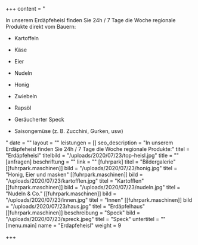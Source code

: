 +++
content = "<p>In unserem Erdäpfeheisl finden Sie 24h / 7 Tage die Woche regionale Produkte direkt vom Bauern:</p><ul><li><p>Kartoffeln</p></li><li><p>Käse</p></li><li><p>Eier</p></li><li><p>Nudeln</p></li><li><p>Honig</p></li><li><p>Zwiebeln</p></li><li><p>Rapsöl</p></li><li><p>Geräucherter Speck</p></li><li><p>Saisongemüse (z. B. Zucchini, Gurken, usw)</p></li></ul>"
date = ""
layout = ""
leistungen = []
seo_description = "In unserem Erdäpfeheisl finden Sie 24h / 7 Tage die Woche regionale Produkte:"
titel = "Erdäpfeheisl"
titelbild = "/uploads/2020/07/23/top-heisl.jpg"
title = ""
[anfragen]
beschriftung = ""
link = ""
[fuhrpark]
titel = "Bildergalerie"
[[fuhrpark.maschinen]]
bild = "/uploads/2020/07/23/honig.jpg"
titel = "Honig, Eier und masken"
[[fuhrpark.maschinen]]
bild = "/uploads/2020/07/23/kartofflen.jpg"
titel = "Kartofflen"
[[fuhrpark.maschinen]]
bild = "/uploads/2020/07/23/nudeln.jpg"
titel = "Nudeln & Co."
[[fuhrpark.maschinen]]
bild = "/uploads/2020/07/23/innen.jpg"
titel = "Innen"
[[fuhrpark.maschinen]]
bild = "/uploads/2020/07/23/haus.jpg"
titel = "Erdäpfelhaus"
[[fuhrpark.maschinen]]
beschreibung = "Speck"
bild = "/uploads/2020/07/23/spreck.jpeg"
titel = "Speck"
untertitel = ""
[menu.main]
name = "Erdapfeheisl"
weight = 9

+++
